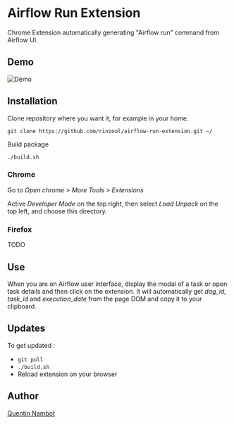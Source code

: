 # Airflow Run Extension

Chrome Extension automatically generating "Airflow run" command from Airflow UI.


## Demo

![Démo](demo/demo.gif)


## Installation

Clone repository where you want it, for example in your home.

```console
git clone https://github.com/rinzool/airflow-run-extension.git ~/
```

Build package 
```console 
./build.sh
```

### Chrome 
Go to _Open chrome > More Tools > Extensions_

Active _Developer Mode_ on the top right, then select _Load Unpack_ on the top left, and choose this directory.

### Firefox 

TODO

## Use

When you are on Airflow user interface, display the modal of a task or open task details and then click on the extension. It will automatically get *dag_id, task_id* and *execution_date* from the page DOM and copy it to your clipboard.


## Updates 

To get updated :
* `git pull`
* `./build.sh`
* Reload extension on your browser

## Author

[Quentin Nambot](quentin.nambot@grenoble-inp.org)
